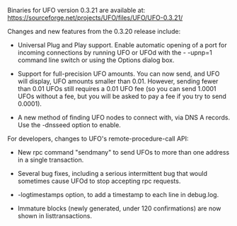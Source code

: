 Binaries for UFO version 0.3.21 are available at:
  https://sourceforge.net/projects/UFO/files/UFO/UFO-0.3.21/

Changes and new features from the 0.3.20 release include:

* Universal Plug and Play support.  Enable automatic opening of a port for incoming connections by running UFO or UFOd with the - -upnp=1 command line switch or using the Options dialog box.

* Support for full-precision UFO amounts.  You can now send, and UFO will display, UFO amounts smaller than 0.01.  However, sending fewer than 0.01 UFOs still requires a 0.01 UFO fee (so you can send 1.0001 UFOs without a fee, but you will be asked to pay a fee if you try to send 0.0001).

* A new method of finding UFO nodes to connect with, via DNS A records. Use the -dnsseed option to enable.

For developers, changes to UFO's remote-procedure-call API:

* New rpc command "sendmany" to send UFOs to more than one address in a single transaction.

* Several bug fixes, including a serious intermittent bug that would sometimes cause UFOd to stop accepting rpc requests.

* -logtimestamps option, to add a timestamp to each line in debug.log.

* Immature blocks (newly generated, under 120 confirmations) are now shown in listtransactions.
